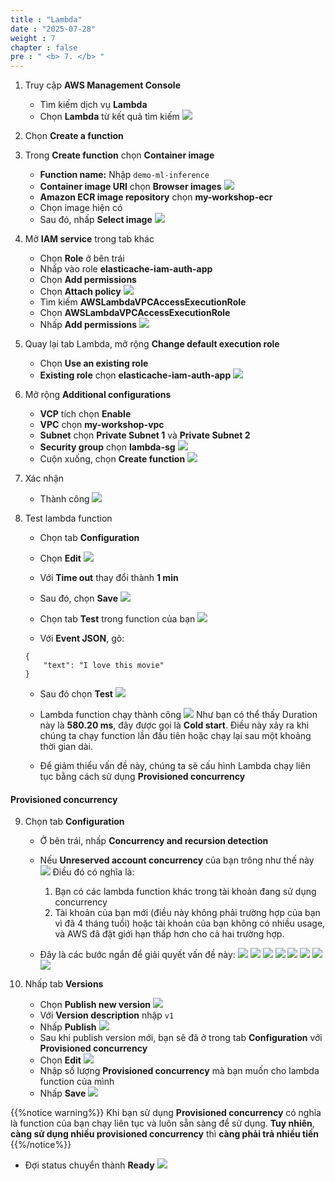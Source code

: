 ```yaml
---
title : "Lambda"
date : "2025-07-28" 
weight : 7
chapter : false
pre : " <b> 7. </b> "
---
```


1. Truy cập **AWS Management Console**
    - Tìm kiếm dịch vụ **Lambda**
    - Chọn **Lambda** từ kết quả tìm kiếm
    ![](/images/7.Lambda/1.png)

2. Chọn **Create a function**
3. Trong **Create function** chọn **Container image**
    - **Function name:** Nhập `demo-ml-inference`
    - **Container image URI** chọn **Browser images**
    ![](/images/7.Lambda/2.png)
    - **Amazon ECR image repository** chọn **my-workshop-ecr**
    - Chọn image hiện có
    - Sau đó, nhấp **Select image**
    ![](/images/7.Lambda/3.png)


4. Mở **IAM service** trong tab khác
    - Chọn **Role** ở bên trái
    - Nhấp vào role **elasticache-iam-auth-app**
    - Chọn **Add permissions** 
    - Chọn **Attach policy**
    ![](/images/7.Lambda/4.png)
    - Tìm kiếm **AWSLambdaVPCAccessExecutionRole**
    - Chọn **AWSLambdaVPCAccessExecutionRole**
    - Nhấp **Add permissions**
    ![](/images/7.Lambda/5.png)


5. Quay lại tab Lambda, mở rộng **Change default execution role**
    - Chọn **Use an existing role**
    - **Existing role** chọn **elasticache-iam-auth-app**
    ![](/images/7.Lambda/6.png)

6. Mở rộng **Additional configurations**
    - **VCP** tích chọn **Enable**
    - **VPC** chọn **my-workshop-vpc**
    - **Subnet** chọn **Private Subnet 1** và **Private Subnet 2**
    - **Security group** chọn **lambda-sg**
    ![](/images/7.Lambda/7.png)
    - Cuộn xuống, chọn **Create function**
    ![](/images/7.Lambda/8.png)

7. Xác nhận
    - Thành công
    ![](/images/7.Lambda/9.png)

8. Test lambda function
    - Chọn tab **Configuration**
    - Chọn **Edit**
    ![](/images/7.Lambda/10.png)
    - Với **Time out** thay đổi thành **1 min**
    - Sau đó, chọn **Save**
    ![](/images/7.Lambda/11.png)

    - Chọn tab **Test** trong function của bạn
    ![](/images/7.Lambda/12.png)
    - Với **Event JSON**, gõ:
    ```
    {
        "text": "I love this movie"
    }
    ```
    - Sau đó chọn **Test**
    ![](/images/7.Lambda/13.png)

    - Lambda function chạy thành công
    ![](/images/7.Lambda/14.png)
    Như bạn có thể thấy Duration này là **580.20 ms**, đây được gọi là **Cold start**. Điều này xảy ra khi chúng ta chạy function lần đầu tiên hoặc chạy lại sau một khoảng thời gian dài.

    - Để giảm thiểu vấn đề này, chúng ta sẽ cấu hình Lambda chạy liên tục bằng cách sử dụng **Provisioned concurrency**

#### Provisioned concurrency
9. Chọn tab **Configuration**
    - Ở bên trái, nhấp **Concurrency and recursion detection**
    - Nếu **Unreserved account concurrency** của bạn trông như thế này
    ![](/images/7.Lambda/15.png)
    Điều đó có nghĩa là:     
        1. Bạn có các lambda function khác trong tài khoản đang sử dụng concurrency
        2. Tài khoản của bạn mới (điều này không phải trường hợp của bạn vì đã 4 tháng tuổi) hoặc tài khoản của bạn không có nhiều usage, và AWS đã đặt giới hạn thấp hơn cho cả hai trường hợp.

    - Đây là các bước ngắn để giải quyết vấn đề này:
        ![](/images/7.Lambda/16.png)
        ![](/images/7.Lambda/17.png)
        ![](/images/7.Lambda/18.png)
        ![](/images/7.Lambda/19.png)
        ![](/images/7.Lambda/20.png)
        ![](/images/7.Lambda/21.png)
        ![](/images/7.Lambda/22.png)
        ![](/images/7.Lambda/23.png)

10. Nhấp tab **Versions** 
    - Chọn **Publish new version**
    ![](/images/7.Lambda/24.png)
    - Với **Version description** nhập `v1`
    - Nhấp **Publish**
    ![](/images/7.Lambda/25.png)
    - Sau khi publish version mới, bạn sẽ đã ở trong tab **Configuration** với **Provisioned concurrency**
    - Chọn **Edit**
    ![](/images/7.Lambda/26.png)
    - Nhập số lượng **Provisioned concurrency** mà bạn muốn cho lambda function của mình
    - Nhấp **Save**
    ![](/images/7.Lambda/27.png)


{{%notice warning%}}
Khi bạn sử dụng **Provisioned concurrency** có nghĩa là function của bạn chạy liên tục và luôn sẵn sàng để sử dụng. **Tuy nhiên**, **càng sử dụng nhiều provisioned concurrency** thì **càng phải trả nhiều tiền**
{{%/notice%}}
- Đợi status chuyển thành **Ready** 
    ![](/images/7.Lambda/28.png)